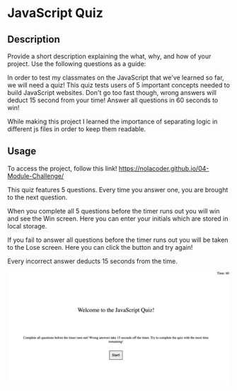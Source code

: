 # JavaScript Quiz

## Description

Provide a short description explaining the what, why, and how of your project. Use the following questions as a guide:

In order to test my classmates on the JavaScript that we've learned so far, we will need a quiz! This quiz tests users of 5 important concepts needed to build JavaScript websites. Don't go too fast though, wrong answers will deduct 15 second from your time! Answer all questions in 60 seconds to win!

While making this project I learned the importance of separating logic in different js files in order to keep them readable. 

## Usage

To access the project, follow this link! https://nolacoder.github.io/04-Module-Challenge/

This quiz features 5 questions. Every time you answer one, you are brought to the next question. 

When you complete all 5 questions before the timer runs out you will win and see the Win screen. Here you can enter your initials which are stored in local storage.

If you fail to answer all questions before the timer runs out you will be taken to the Lose screen. Here you can click the button and try again!

Every incorrect answer deducts 15 seconds from the time.

![Screenshot of Quiz](./assets/images/JSQuiz.png)
